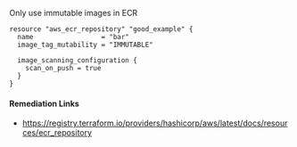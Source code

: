 
Only use immutable images in ECR

```hcl
resource "aws_ecr_repository" "good_example" {
  name                 = "bar"
  image_tag_mutability = "IMMUTABLE"

  image_scanning_configuration {
    scan_on_push = true
  }
}
```

#### Remediation Links
 - https://registry.terraform.io/providers/hashicorp/aws/latest/docs/resources/ecr_repository

